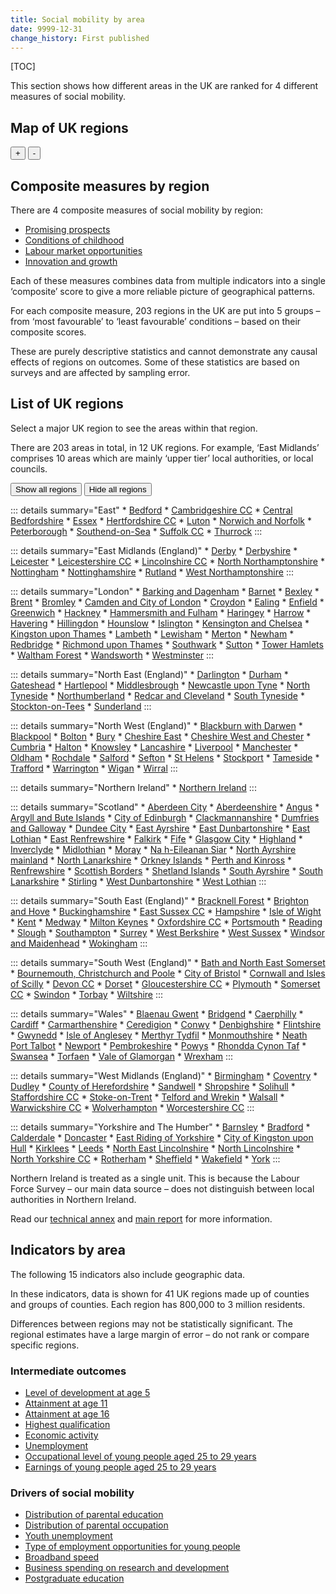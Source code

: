 ```yaml
---
title: Social mobility by area
date: 9999-12-31
change_history: First published
---
```


[TOC]

This section shows how different areas in the UK are ranked for 4 different measures of social mobility.

## Map of UK regions

<!-- This map below is populated by "social-mobility-by-area-map.js" -->
<div class="area-map map-container" id="social-mobility-by-area-map-container" style="max-width: 775px;">
    <div>
        <div id="social-mobility-by-area-map" class="map" data-allow-zoom="true"></div>
    </div>
    <div class="map-controls">
        <button id="mapZoomIn">+</button>
        <button id="mapZoomOut">-</button>
    </div>
    <div id="social-mobility-by-area-name" class="govuk-body"></div>
</div>

## Composite measures by region <a name="composite-measures-by-region" />
There are 4 composite measures of social mobility by region:

* [Promising prospects](/intermediate_outcomes/composite_indices/promising_prospects)
* [Conditions of childhood](/drivers_of_social_mobility/composite_indices/childhood_conditions/latest)
* [Labour market opportunities](/drivers_of_social_mobility/composite_indices/labour_market_opportunities/latest)
* [Innovation and growth](/drivers_of_social_mobility/composite_indices/innovation_and_growth/latest)

Each of these measures combines data from multiple indicators into a single ‘composite’ score to give a more reliable
picture of geographical patterns.

For each composite measure, 203 regions in the UK are put into 5 groups –
from ‘most favourable’ to ‘least favourable’ conditions – based on their composite scores.

These are purely descriptive statistics and cannot demonstrate any causal effects of regions on outcomes.
Some of these statistics are based on surveys and are affected by sampling error.



## List of UK regions <a name="the-203-regions" />
Select a major UK region to see the areas within that region. 

There are 203 areas in total, in 12 UK regions.
For example, ‘East Midlands’ comprises 10 areas which are mainly ‘upper tier’ local authorities, or local councils.

<style>
details {
    margin-bottom: 10px !important;
}
details:last-of-type {
    margin-bottom: 30px !important;
}
</style>

<button id="showAllRegionsButton" class="govuk-button govuk-button--secondary govuk-!-margin-bottom-0" data-module="govuk-button">
  Show all regions
</button>
<button id="hideAllRegionsButton" class="govuk-button govuk-button--secondary govuk-!-margin-bottom-0" data-module="govuk-button">
  Hide all regions
</button>
<script>
document.getElementById('showAllRegionsButton').addEventListener('click', () => document.querySelectorAll('details').forEach((details) => details.open = true));
document.getElementById('hideAllRegionsButton').addEventListener('click', () => document.querySelectorAll('details').forEach((details) => details.open = false));
</script>

::: details summary="East"
    * [Bedford](/social_mobility_by_area/203_regions/bedford)
    * [Cambridgeshire CC](/social_mobility_by_area/203_regions/cambridgeshire_cc)
    * [Central Bedfordshire](/social_mobility_by_area/203_regions/central_bedfordshire)
    * [Essex](/social_mobility_by_area/203_regions/essex)
    * [Hertfordshire CC](/social_mobility_by_area/203_regions/hertfordshire_cc)
    * [Luton](/social_mobility_by_area/203_regions/luton)
    * [Norwich and Norfolk](/social_mobility_by_area/203_regions/norwich_and_norfolk)
    * [Peterborough](/social_mobility_by_area/203_regions/peterborough)
    * [Southend-on-Sea](/social_mobility_by_area/203_regions/southend-on-sea)
    * [Suffolk CC](/social_mobility_by_area/203_regions/suffolk_cc)
    * [Thurrock](/social_mobility_by_area/203_regions/thurrock)
:::

::: details summary="East Midlands (England)"
    * [Derby](/social_mobility_by_area/203_regions/derby)
    * [Derbyshire](/social_mobility_by_area/203_regions/derbyshire)
    * [Leicester](/social_mobility_by_area/203_regions/leicester)
    * [Leicestershire CC](/social_mobility_by_area/203_regions/leicestershire_cc)
    * [Lincolnshire CC](/social_mobility_by_area/203_regions/lincolnshire_cc)
    * [North Northamptonshire](/social_mobility_by_area/203_regions/north_northamptonshire)
    * [Nottingham](/social_mobility_by_area/203_regions/nottingham)
    * [Nottinghamshire](/social_mobility_by_area/203_regions/nottinghamshire)
    * [Rutland](/social_mobility_by_area/203_regions/rutland)
    * [West Northamptonshire](/social_mobility_by_area/203_regions/west_northamptonshire)
:::

::: details summary="London"
    * [Barking and Dagenham](/social_mobility_by_area/203_regions/barking_and_dagenham)
    * [Barnet](/social_mobility_by_area/203_regions/barnet)
    * [Bexley](/social_mobility_by_area/203_regions/bexley)
    * [Brent](/social_mobility_by_area/203_regions/brent)
    * [Bromley](/social_mobility_by_area/203_regions/bromley)
    * [Camden and City of London](/social_mobility_by_area/203_regions/camden_and_city_of_london)
    * [Croydon](/social_mobility_by_area/203_regions/croydon)
    * [Ealing](/social_mobility_by_area/203_regions/ealing)
    * [Enfield](/social_mobility_by_area/203_regions/enfield)
    * [Greenwich](/social_mobility_by_area/203_regions/greenwich)
    * [Hackney](/social_mobility_by_area/203_regions/hackney)
    * [Hammersmith and Fulham](/social_mobility_by_area/203_regions/hammersmith_and_fulham)
    * [Haringey](/social_mobility_by_area/203_regions/haringey)
    * [Harrow](/social_mobility_by_area/203_regions/harrow)
    * [Havering](/social_mobility_by_area/203_regions/havering)
    * [Hillingdon](/social_mobility_by_area/203_regions/hillingdon)
    * [Hounslow](/social_mobility_by_area/203_regions/hounslow)
    * [Islington](/social_mobility_by_area/203_regions/islington)
    * [Kensington and Chelsea](/social_mobility_by_area/203_regions/kensington_and_chelsea)
    * [Kingston upon Thames](/social_mobility_by_area/203_regions/kingston_upon_thames)
    * [Lambeth](/social_mobility_by_area/203_regions/lambeth)
    * [Lewisham](/social_mobility_by_area/203_regions/lewisham)
    * [Merton](/social_mobility_by_area/203_regions/merton)
    * [Newham](/social_mobility_by_area/203_regions/newham)
    * [Redbridge](/social_mobility_by_area/203_regions/redbridge)
    * [Richmond upon Thames](/social_mobility_by_area/203_regions/richmond_upon_thames)
    * [Southwark](/social_mobility_by_area/203_regions/southwark)
    * [Sutton](/social_mobility_by_area/203_regions/sutton)
    * [Tower Hamlets](/social_mobility_by_area/203_regions/tower_hamlets)
    * [Waltham Forest](/social_mobility_by_area/203_regions/waltham_forest)
    * [Wandsworth](/social_mobility_by_area/203_regions/wandsworth)
    * [Westminster](/social_mobility_by_area/203_regions/westminster)
:::

::: details summary="North East (England)"
    * [Darlington](/social_mobility_by_area/203_regions/darlington)
    * [Durham](/social_mobility_by_area/203_regions/durham)
    * [Gateshead](/social_mobility_by_area/203_regions/gateshead)
    * [Hartlepool](/social_mobility_by_area/203_regions/hartlepool)
    * [Middlesbrough](/social_mobility_by_area/203_regions/middlesbrough)
    * [Newcastle upon Tyne](/social_mobility_by_area/203_regions/newcastle_upon_tyne)
    * [North Tyneside](/social_mobility_by_area/203_regions/north_tyneside)
    * [Northumberland](/social_mobility_by_area/203_regions/northumberland)
    * [Redcar and Cleveland](/social_mobility_by_area/203_regions/redcar_and_cleveland)
    * [South Tyneside](/social_mobility_by_area/203_regions/south_tyneside)
    * [Stockton-on-Tees](/social_mobility_by_area/203_regions/stockton-on-tees)
    * [Sunderland](/social_mobility_by_area/203_regions/sunderland)
:::

::: details summary="North West (England)"
    * [Blackburn with Darwen](/social_mobility_by_area/203_regions/blackburn_with_darwen)
    * [Blackpool](/social_mobility_by_area/203_regions/blackpool)
    * [Bolton](/social_mobility_by_area/203_regions/bolton)
    * [Bury](/social_mobility_by_area/203_regions/bury)
    * [Cheshire East](/social_mobility_by_area/203_regions/cheshire_east)
    * [Cheshire West and Chester](/social_mobility_by_area/203_regions/cheshire_west_and_chester)
    * [Cumbria](/social_mobility_by_area/203_regions/cumbria)
    * [Halton](/social_mobility_by_area/203_regions/halton)
    * [Knowsley](/social_mobility_by_area/203_regions/knowsley)
    * [Lancashire](/social_mobility_by_area/203_regions/lancashire)
    * [Liverpool](/social_mobility_by_area/203_regions/liverpool)
    * [Manchester](/social_mobility_by_area/203_regions/manchester)
    * [Oldham](/social_mobility_by_area/203_regions/oldham)
    * [Rochdale](/social_mobility_by_area/203_regions/rochdale)
    * [Salford](/social_mobility_by_area/203_regions/salford)
    * [Sefton](/social_mobility_by_area/203_regions/sefton)
    * [St Helens](/social_mobility_by_area/203_regions/st_helens)
    * [Stockport](/social_mobility_by_area/203_regions/stockport)
    * [Tameside](/social_mobility_by_area/203_regions/tameside)
    * [Trafford](/social_mobility_by_area/203_regions/trafford)
    * [Warrington](/social_mobility_by_area/203_regions/warrington)
    * [Wigan](/social_mobility_by_area/203_regions/wigan)
    * [Wirral](/social_mobility_by_area/203_regions/wirral)
:::

::: details summary="Northern Ireland"
    * [Northern Ireland](/social_mobility_by_area/203_regions/northern_ireland)
:::

::: details summary="Scotland"
    * [Aberdeen City](/social_mobility_by_area/203_regions/aberdeen_city)
    * [Aberdeenshire](/social_mobility_by_area/203_regions/aberdeenshire)
    * [Angus](/social_mobility_by_area/203_regions/angus)
    * [Argyll and Bute Islands](/social_mobility_by_area/203_regions/argyll_and_bute_islands)
    * [City of Edinburgh](/social_mobility_by_area/203_regions/city_of_edinburgh)
    * [Clackmannanshire](/social_mobility_by_area/203_regions/clackmannanshire)
    * [Dumfries and Galloway](/social_mobility_by_area/203_regions/dumfries_and_galloway)
    * [Dundee City](/social_mobility_by_area/203_regions/dundee_city)
    * [East Ayrshire](/social_mobility_by_area/203_regions/east_ayrshire)
    * [East Dunbartonshire](/social_mobility_by_area/203_regions/east_dunbartonshire)
    * [East Lothian](/social_mobility_by_area/203_regions/east_lothian)
    * [East Renfrewshire](/social_mobility_by_area/203_regions/east_renfrewshire)
    * [Falkirk](/social_mobility_by_area/203_regions/falkirk)
    * [Fife](/social_mobility_by_area/203_regions/fife)
    * [Glasgow City](/social_mobility_by_area/203_regions/glasgow_city)
    * [Highland](/social_mobility_by_area/203_regions/highland)
    * [Inverclyde](/social_mobility_by_area/203_regions/inverclyde)
    * [Midlothian](/social_mobility_by_area/203_regions/midlothian)
    * [Moray](/social_mobility_by_area/203_regions/moray)
    * [Na h-Eileanan Siar](/social_mobility_by_area/203_regions/na_h-eileanan_siar)
    * [North Ayrshire mainland](/social_mobility_by_area/203_regions/north_ayrshire_mainland)
    * [North Lanarkshire](/social_mobility_by_area/203_regions/north_lanarkshire)
    * [Orkney Islands](/social_mobility_by_area/203_regions/orkney_islands)
    * [Perth and Kinross](/social_mobility_by_area/203_regions/perth_and_kinross)
    * [Renfrewshire](/social_mobility_by_area/203_regions/renfrewshire)
    * [Scottish Borders](/social_mobility_by_area/203_regions/scottish_borders)
    * [Shetland Islands](/social_mobility_by_area/203_regions/shetland_islands)
    * [South Ayrshire](/social_mobility_by_area/203_regions/south_ayrshire)
    * [South Lanarkshire](/social_mobility_by_area/203_regions/south_lanarkshire)
    * [Stirling](/social_mobility_by_area/203_regions/stirling)
    * [West Dunbartonshire](/social_mobility_by_area/203_regions/west_dunbartonshire)
    * [West Lothian](/social_mobility_by_area/203_regions/west_lothian)
:::

::: details summary="South East (England)"
    * [Bracknell Forest](/social_mobility_by_area/203_regions/bracknell_forest)
    * [Brighton and Hove](/social_mobility_by_area/203_regions/brighton_and_hove)
    * [Buckinghamshire](/social_mobility_by_area/203_regions/buckinghamshire)
    * [East Sussex CC](/social_mobility_by_area/203_regions/east_sussex_cc)
    * [Hampshire](/social_mobility_by_area/203_regions/hampshire)
    * [Isle of Wight](/social_mobility_by_area/203_regions/isle_of_wight)
    * [Kent](/social_mobility_by_area/203_regions/kent)
    * [Medway](/social_mobility_by_area/203_regions/medway)
    * [Milton Keynes](/social_mobility_by_area/203_regions/milton_keynes)
    * [Oxfordshire CC](/social_mobility_by_area/203_regions/oxfordshire_cc)
    * [Portsmouth](/social_mobility_by_area/203_regions/portsmouth)
    * [Reading](/social_mobility_by_area/203_regions/reading)
    * [Slough](/social_mobility_by_area/203_regions/slough)
    * [Southampton](/social_mobility_by_area/203_regions/southampton)
    * [Surrey](/social_mobility_by_area/203_regions/surrey)
    * [West Berkshire](/social_mobility_by_area/203_regions/west_berkshire)
    * [West Sussex](/social_mobility_by_area/203_regions/west_sussex)
    * [Windsor and Maidenhead](/social_mobility_by_area/203_regions/windsor_and_maidenhead)
    * [Wokingham](/social_mobility_by_area/203_regions/wokingham)
:::

::: details summary="South West (England)"
    * [Bath and North East Somerset](/social_mobility_by_area/203_regions/bath_and_north_east_somerset)
    * [Bournemouth, Christchurch and Poole](/social_mobility_by_area/203_regions/bournemouth,_christchurch_and_poole)
    * [City of Bristol](/social_mobility_by_area/203_regions/city_of_bristol)
    * [Cornwall and Isles of Scilly](/social_mobility_by_area/203_regions/cornwall_and_isles_of_scilly)
    * [Devon CC](/social_mobility_by_area/203_regions/devon_cc)
    * [Dorset](/social_mobility_by_area/203_regions/dorset)
    * [Gloucestershire CC](/social_mobility_by_area/203_regions/gloucestershire_cc)
    * [Plymouth](/social_mobility_by_area/203_regions/plymouth)
    * [Somerset CC](/social_mobility_by_area/203_regions/somerset_cc)
    * [Swindon](/social_mobility_by_area/203_regions/swindon)
    * [Torbay](/social_mobility_by_area/203_regions/torbay)
    * [Wiltshire](/social_mobility_by_area/203_regions/wiltshire)
:::

::: details summary="Wales"
    * [Blaenau Gwent](/social_mobility_by_area/203_regions/blaenau_gwent)
    * [Bridgend](/social_mobility_by_area/203_regions/bridgend)
    * [Caerphilly](/social_mobility_by_area/203_regions/caerphilly)
    * [Cardiff](/social_mobility_by_area/203_regions/cardiff)
    * [Carmarthenshire](/social_mobility_by_area/203_regions/carmarthenshire)
    * [Ceredigion](/social_mobility_by_area/203_regions/ceredigion)
    * [Conwy](/social_mobility_by_area/203_regions/conwy)
    * [Denbighshire](/social_mobility_by_area/203_regions/denbighshire)
    * [Flintshire](/social_mobility_by_area/203_regions/flintshire)
    * [Gwynedd](/social_mobility_by_area/203_regions/gwynedd)
    * [Isle of Anglesey](/social_mobility_by_area/203_regions/isle_of_anglesey)
    * [Merthyr Tydfil](/social_mobility_by_area/203_regions/merthyr_tydfil)
    * [Monmouthshire](/social_mobility_by_area/203_regions/monmouthshire)
    * [Neath Port Talbot](/social_mobility_by_area/203_regions/neath_port_talbot)
    * [Newport](/social_mobility_by_area/203_regions/newport)
    * [Pembrokeshire](/social_mobility_by_area/203_regions/pembrokeshire)
    * [Powys](/social_mobility_by_area/203_regions/powys)
    * [Rhondda Cynon Taf](/social_mobility_by_area/203_regions/rhondda_cynon_taf)
    * [Swansea](/social_mobility_by_area/203_regions/swansea)
    * [Torfaen](/social_mobility_by_area/203_regions/torfaen)
    * [Vale of Glamorgan](/social_mobility_by_area/203_regions/vale_of_glamorgan)
    * [Wrexham](/social_mobility_by_area/203_regions/wrexham)
:::

::: details summary="West Midlands (England)"
    * [Birmingham](/social_mobility_by_area/203_regions/birmingham)
    * [Coventry](/social_mobility_by_area/203_regions/coventry)
    * [Dudley](/social_mobility_by_area/203_regions/dudley)
    * [County of Herefordshire](/social_mobility_by_area/203_regions/county_of_herefordshire)
    * [Sandwell](/social_mobility_by_area/203_regions/sandwell)
    * [Shropshire](/social_mobility_by_area/203_regions/shropshire)
    * [Solihull](/social_mobility_by_area/203_regions/solihull)
    * [Staffordshire CC](/social_mobility_by_area/203_regions/staffordshire_cc)
    * [Stoke-on-Trent](/social_mobility_by_area/203_regions/stoke-on-trent)
    * [Telford and Wrekin](/social_mobility_by_area/203_regions/telford_and_wrekin)
    * [Walsall](/social_mobility_by_area/203_regions/walsall)
    * [Warwickshire CC](/social_mobility_by_area/203_regions/warwickshire_cc)
    * [Wolverhampton](/social_mobility_by_area/203_regions/wolverhampton)
    * [Worcestershire CC](/social_mobility_by_area/203_regions/worcestershire_cc)
:::

::: details summary="Yorkshire and The Humber"
    * [Barnsley](/social_mobility_by_area/203_regions/barnsley)
    * [Bradford](/social_mobility_by_area/203_regions/bradford)
    * [Calderdale](/social_mobility_by_area/203_regions/calderdale)
    * [Doncaster](/social_mobility_by_area/203_regions/doncaster)
    * [East Riding of Yorkshire](/social_mobility_by_area/203_regions/east_riding_of_yorkshire)
    * [City of Kingston upon Hull](/social_mobility_by_area/203_regions/city_of_kingston_upon_hull)
    * [Kirklees](/social_mobility_by_area/203_regions/kirklees)
    * [Leeds](/social_mobility_by_area/203_regions/leeds)
    * [North East Lincolnshire](/social_mobility_by_area/203_regions/north_east_lincolnshire)
    * [North Lincolnshire](/social_mobility_by_area/203_regions/north_lincolnshire)
    * [North Yorkshire CC](/social_mobility_by_area/203_regions/north_yorkshire_cc)
    * [Rotherham](/social_mobility_by_area/203_regions/rotherham)
    * [Sheffield](/social_mobility_by_area/203_regions/sheffield)
    * [Wakefield](/social_mobility_by_area/203_regions/wakefield)
    * [York](/social_mobility_by_area/203_regions/york)
:::

Northern Ireland is treated as a single unit.
This is because the Labour Force Survey – our main data source – does not distinguish between local authorities in Northern Ireland.

Read our [technical annex](https://www.gov.uk/government/publications/state-of-the-nation-2023-people-and-places/technical-annex)
and [main report](https://www.gov.uk/government/publications/state-of-the-nation-2023-people-and-places/)
for more information.

## Indicators by area
The following 15 indicators also include geographic data. 

In these indicators, data is shown for 41 UK regions made up of counties and groups of counties.
Each region has 800,000 to 3 million residents.

Differences between regions may not be statistically significant.
The regional estimates have a large margin of error – do not rank or compare specific regions.

### Intermediate outcomes
* [Level of development at age 5](/intermediate_outcomes/compulsory_school_age_(5_to_16_years)/level_of_development_at_age_5/latest#by-area)
* [Attainment at age 11](/intermediate_outcomes/compulsory_school_age_(5_to_16_years)/attainment_at_age_11/latest#by-area)
* [Attainment at age 16](/intermediate_outcomes/compulsory_school_age_(5_to_16_years)/attainment_at_age_16/latest#by-area)
* [Highest qualification](/intermediate_outcomes/routes_into_work_(16_to_29_years)/highest_qualification/latest#by-area)
* [Economic activity](/intermediate_outcomes/work_in_early_adulthood_(25_to_29_years)/economic_activity/latest#by-area)
* [Unemployment](/intermediate_outcomes/work_in_early_adulthood_(25_to_29_years)/unemployment/latest#by-area)
* [Occupational level of young people aged 25 to 29 years](/intermediate_outcomes/work_in_early_adulthood_(25_to_29_years)/occupational_level_of_young_people_aged_25_to_29_years/latest#by-area)
* [Earnings of young people aged 25 to 29 years](/intermediate_outcomes/work_in_early_adulthood_(25_to_29_years)/earnings_of_young_people_aged_25_to_29_years/latest#by-area)

### Drivers of social mobility
* [Distribution of parental education](/drivers_of_social_mobility/conditions_of_childhood/distribution_of_parental_education/latest#by-area)
* [Distribution of parental occupation](/drivers_of_social_mobility/conditions_of_childhood/distribution_of_parental_occupation/latest#by-area)
* [Youth unemployment](/drivers_of_social_mobility/work_opportunities_for_young_people/youth_unemployment/latest#by-area)
* [Type of employment opportunities for young people](/drivers_of_social_mobility/work_opportunities_for_young_people/type_of_employment_opportunities_for_young_people/latest#by-area)
* [Broadband speed](/drivers_of_social_mobility/research_and_development_environment/broadband_speed/latest#by-area)
* [Business spending on research and development](/drivers_of_social_mobility/research_and_development_environment/business_spending_on_research_and_development/latest#by-area)
* [Postgraduate education](/drivers_of_social_mobility/research_and_development_environment/postgraduate_education/latest#by-area)
